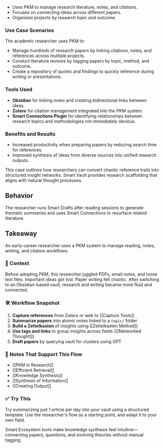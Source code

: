 - Uses PKM to manage research literature, notes, and citations.
- Focuses on connecting ideas across different papers.
- Organizes projects by research topic and outcome.


### Use Case Scenarios
The academic researcher uses PKM to:
- Manage hundreds of research papers by linking citations, notes, and references across multiple projects.
- Conduct literature reviews by tagging papers by topic, method, and outcome.
- Create a repository of quotes and findings to quickly reference during writing or presentations.

### Tools Used
- **Obsidian** for linking notes and creating bidirectional links between ideas.
- **Zotero** for citation management integrated into the PKM system.
- **Smart Connections Plugin** for identifying relationships between research topics and methodologies not immediately obvious.

### Benefits and Results
- Increased productivity when preparing papers by reducing search time for references.
- Improved synthesis of ideas from diverse sources into unified research outputs.

This case outlines how researchers can convert chaotic reference trails into structured insight networks. Smart Vault provides research scaffolding that aligns with natural thought processes.

## Behavior
The researcher runs Smart Drafts after reading sessions to generate thematic summaries and uses Smart Connections to resurface related literature.

## Takeaway

An early-career researcher uses a PKM system to manage reading, notes, writing, and citation workflows.

### 🧩 Context
Before adopting PKM, this researcher juggled PDFs, email notes, and loose text files. Important ideas got lost. Paper writing felt chaotic. After switching to an Obsidian-based vault, research and writing became more fluid and connected.

### 🛠️ Workflow Snapshot
1. **Capture references** from Zotero or web to [[Capture Tools]]
2. **Summarize papers** into atomic notes linked to a `topic/` folder
3. **Build a Zettelkasten** of insights using [[Zettelkasten Method]]
4. **Use tags and links** to group insights across fields ([[Networked Thought]])
5. **Draft papers** by querying vault for clusters using GPT

### 🔗 Notes That Support This Flow
- [[PKM in Research]]
- [[Efficient Retrieval]]
- [[Knowledge Synthesis]]
- [[Synthesis of Information]]
- [[Creating Output]]

### ✅ Try This
Try summarizing just 1 article per day into your vault using a structured template. Use the researcher's flow as a starting point, and adapt it to your own field.

Smart Ecosystem tools make knowledge synthesis feel intuitive—connecting papers, questions, and evolving theories without manual tagging.